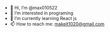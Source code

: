 - 👋 Hi, I’m @max010522
- 👀 I’m interested in programing
- 🌱 I’m currently learning React js
- 📫 How to reach me: makeit1020@gmail.com
